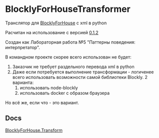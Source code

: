 # BlocklyForHouseTransformer

Транслятор для [BlocklyForHouse](https://github.com/ankokovin/BlocklyForHouse) c xml в python

Расчитан на использование с версией [0.1.2](https://ankokovin.github.io/BlocklyForHouse/version/0.1.2/index.html)

Создан как Лабораторная работа №5 "Паттерны поведения: интерпретатор".

В командном проекте скорее всего использован не будет:
1. Заказчик не требует раздельного перевода xml в python
2. Даже если потребуется выполнение трансформации - логиченее всего использовать возможности самой библиотеки Blockly. 2 варианта:
    1. использовать node-blockly
    2. использовать docker с образом браузера
    
Но всё же, если что - это вариант.
## Docs
[BlocklyForHouse.Transform](BlocklyForHouseTransformer/docs/BlocklyForHouse.Transform.md)
